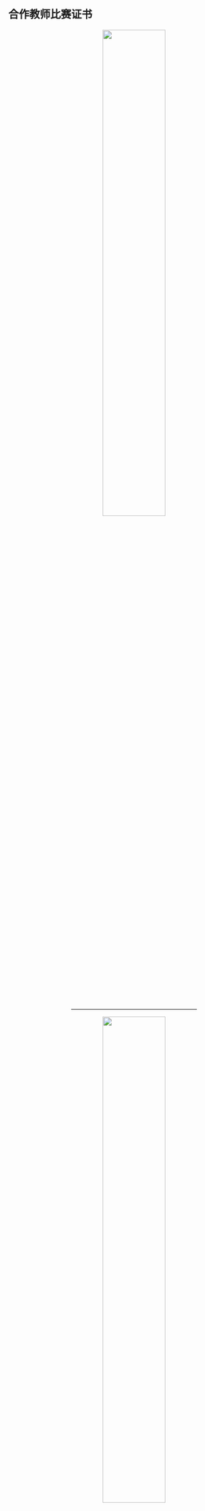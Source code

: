 ## 合作教师比赛证书

<div align="center">
    <img src="/media/2019t001.jpg" width="50%">
    <hr width="50%">
    <img src="/media/2019t002.jpg" width="50%">
    <hr width="50%">
    <img src="/media/2019t003.jpg" width="50%">
    <hr width="50%">
    <img src="/media/2019t004.jpg" width="50%">
    <hr width="50%">
    <img src="/media/2019t005.jpg" width="50%">
    <hr width="50%">
    <img src="/media/2019t006.jpg" width="50%">
    <hr width="50%">
    <img src="/media/2019t007.jpg" width="50%">
    <hr width="50%">
    <img src="/media/2019t008.jpg" width="50%">
    <hr width="50%">
    <img src="/media/2019t009.jpg" width="50%">
    <hr width="50%">
    <img src="/media/2019t010.jpg" width="50%">
    <hr width="50%">
    <img src="/media/2019t011.jpg" width="50%">
    <hr width="50%">
    <img src="/media/2019t012.jpg" width="50%">
</div>
